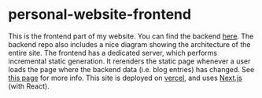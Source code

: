 # personal-website-frontend

This is the frontend part of my website. You can find the backend
[here](https://github.com/monlih/personal-website-backend). The backend repo
also includes a nice diagram showing the architecture of the entire site. The
frontend has a dedicated server, which performs incremental static generation.
It rerenders the static page whenever a user loads the page where the backend
data (i.e.  blog entries) has changed. See [this
page](https://nextjs.org/docs/basic-features/data-fetching#incremental-static-regeneration)
for more info. This site is deployed on [vercel](https://vercel.com/), and uses
[Next.js](https://nextjs.org/) (with React).
